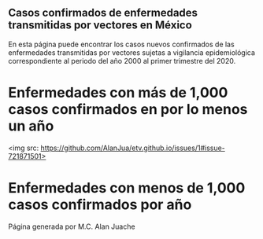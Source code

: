 ## Casos confirmados de enfermedades transmitidas por vectores en México

En esta página puede encontrar los casos nuevos confirmados de las enfermedades transmitidas por vectores sujetas a vigilancia epidemiológica correspondiente al periodo del
año 2000 al primer trimestre del 2020. 

# Enfermedades con más de 1,000 casos confirmados en por lo menos un año
<img src: https://github.com/AlanJua/etv.github.io/issues/1#issue-721871501>
# Enfermedades con menos de 1,000 casos confirmados por año

Página generada por M.C. Alan Juache 
